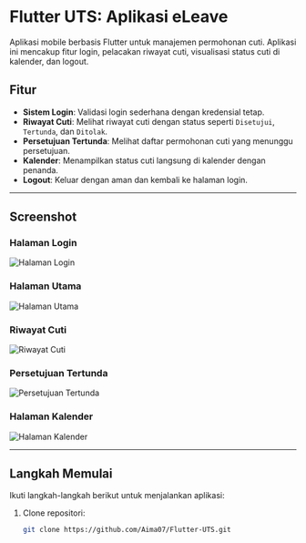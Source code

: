 
# Flutter UTS: Aplikasi eLeave

Aplikasi mobile berbasis Flutter untuk manajemen permohonan cuti. Aplikasi ini mencakup fitur login, pelacakan riwayat cuti, visualisasi status cuti di kalender, dan logout.

## Fitur
- **Sistem Login**: Validasi login sederhana dengan kredensial tetap.
- **Riwayat Cuti**: Melihat riwayat cuti dengan status seperti `Disetujui`, `Tertunda`, dan `Ditolak`.
- **Persetujuan Tertunda**: Melihat daftar permohonan cuti yang menunggu persetujuan.
- **Kalender**: Menampilkan status cuti langsung di kalender dengan penanda.
- **Logout**: Keluar dengan aman dan kembali ke halaman login.

---

## Screenshot

### Halaman Login
![Halaman Login](images/login_screen.png)

### Halaman Utama
![Halaman Utama](images/home_screen.png)

### Riwayat Cuti
![Riwayat Cuti](images/history_screen.png)

### Persetujuan Tertunda
![Persetujuan Tertunda](images/pending_screen.png)

### Halaman Kalender
![Halaman Kalender](images/calendar_screen.png)

---

## Langkah Memulai

Ikuti langkah-langkah berikut untuk menjalankan aplikasi:

1. Clone repositori:
   ```bash
   git clone https://github.com/Aima07/Flutter-UTS.git
